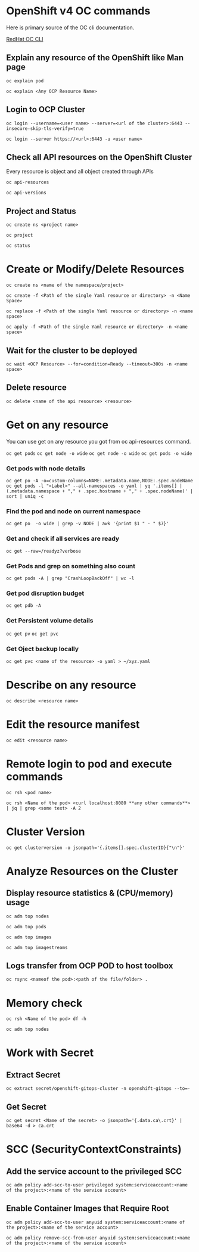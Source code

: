 # OpenShift v4 OC commands 
Here is primary source of the OC cli documentation.

[RedHat OC CLI](https://docs.openshift.com/container-platform/4.12/cli_reference/index.html)

## Explain any resource of the OpenShift like Man page
```oc explain pod```

```oc explain <Any OCP Resource Name>```

## Login to OCP Cluster
```oc login --username=<user name> --server=<url of the cluster>:6443 --insecure-skip-tls-verify=true```

```oc login --server https://<url>:6443 -u <user name>```

## Check all API resources on the OpenShift Cluster
Every resource is object and all object created through APIs

```oc api-resources```

```oc api-versions```

## Project and Status
```oc create ns <project name>```

```oc project```

```oc status```

# Create or Modify/Delete Resources
```oc create ns <name of the namespace/project>```

```oc create -f <Path of the single Yaml resource or directory> -n <Name Space>```

```oc replace -f <Path of the single Yaml resource or directory> -n <name space>```

```oc apply -f <Path of the single Yaml resource or directory> -n <name space>```

## Wait for the cluster to be deployed
```oc wait <OCP Resource> --for=condition=Ready --timeout=300s -n <name space>```

## Delete resource
```oc delete <name of the api resource> <resource>```

# Get on any resource
You can use get on any resource you got from oc api-resources command.

```oc get pods```
```oc get node -o wide```
```oc get node -o wide```
```oc get pods -o wide```

### Get pods with node details
```oc get po -A -o=custom-columns=NAME:.metadata.name,NODE:.spec.nodeName```
```oc get pods -l "<Label>" --all-namespaces -o yaml | yq '.items[] | (.metadata.namespace + "," + .spec.hostname + "," + .spec.nodeName)' | sort | uniq -c```

### Find the pod and node on current namespace
```oc get po  -o wide | grep -v NODE | awk '{print $1 " - " $7}' ```

### Get and check if all services are ready
```oc get --raw=/readyz?verbose```

### Get Pods and grep on something also count
```oc get pods -A | grep "CrashLoopBackOff" | wc -l```

### Get pod disruption budget 
```oc get pdb -A```

### Get Persistent volume details
```oc get pv```
```oc get pvc```

### Get Oject backup locally 
```oc get pvc <name of the resource> -o yaml > ~/xyz.yaml```

# Describe on any resource
```oc describe <resource name>```

# Edit the resource manifest
```oc edit <resource name>```

# Remote login to pod and execute commands
```oc rsh <pod name> ```

```oc rsh <Name of the pod> <curl localhost:8080 **any other commands**> | jq | grep <some text> -A 2```

# Cluster Version
```oc get clusterversion -o jsonpath='{.items[].spec.clusterID}{"\n"}'```

# Analyze Resources on the Cluster
## Display resource statistics & (CPU/memory) usage
```oc adm top nodes```

```oc adm top pods```

```oc adm top images```

```oc adm top imagestreams```

## Logs transfer from OCP POD to host toolbox
```oc rsync <nameof the pod>:<path of the file/folder> .```

# Memory check
```oc rsh <Name of the pod> df -h```

```oc adm top nodes```

# Work with Secret

## Extract Secret
```oc extract secret/openshift-gitops-cluster -n openshift-gitops --to=-```

## Get Secret
```oc get secret <Name of the secret> -o jsonpath='{.data.ca\.crt}' | base64 -d > ca.crt```


# SCC (SecurityContextConstraints)

## Add the service account to the privileged SCC			
```oc adm policy add-scc-to-user privileged system:serviceaccount:<name of the project>:<name of the service account>```

## Enable Container Images that Require Root
```oc adm policy add-scc-to-user anyuid system:serviceaccount:<name of the project>:<name of the service account>```

```oc adm policy remove-scc-from-user anyuid system:serviceaccount:<name of the project>:<name of the service account>```




